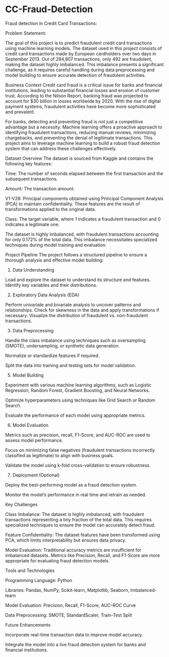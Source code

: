 # CC-Fraud-Detection
Fraud detection in Credit Card Transactions:

Problem Statement:

The goal of this project is to predict fraudulent credit card transactions using machine learning models. The dataset used in this project consists of credit card transactions made by European cardholders over two days in September 2013. Out of 284,807 transactions, only 492 are fraudulent, making the dataset highly imbalanced. This imbalance presents a significant challenge, as it requires careful handling during data preprocessing and model building to ensure accurate detection of fraudulent activities.

Business Context
Credit card fraud is a critical issue for banks and financial institutions, leading to substantial financial losses and erosion of customer trust. According to the Nilson Report, banking fraud was projected to account for $30 billion in losses worldwide by 2020. With the rise of digital payment systems, fraudulent activities have become more sophisticated and prevalent.

For banks, detecting and preventing fraud is not just a competitive advantage but a necessity. Machine learning offers a proactive approach to identifying fraudulent transactions, reducing manual reviews, minimizing chargebacks, and preventing the denial of legitimate transactions. This project aims to leverage machine learning to build a robust fraud detection system that can address these challenges effectively.

Dataset Overview
The dataset is sourced from Kaggle and contains the following key features:

Time: The number of seconds elapsed between the first transaction and the subsequent transactions.

Amount: The transaction amount.

V1-V28: Principal components obtained using Principal Component Analysis (PCA) to maintain confidentiality. These features are the result of transformations applied to the original data.

Class: The target variable, where 1 indicates a fraudulent transaction and 0 indicates a legitimate one.

The dataset is highly imbalanced, with fraudulent transactions accounting for only 0.172% of the total data. This imbalance necessitates specialized techniques during model training and evaluation.

Project Pipeline
The project follows a structured pipeline to ensure a thorough analysis and effective model building:

1. Data Understanding

Load and explore the dataset to understand its structure and features.
Identify key variables and their distributions.

2. Exploratory Data Analysis (EDA)

Perform univariate and bivariate analysis to uncover patterns and relationships.
Check for skewness in the data and apply transformations if necessary.
Visualize the distribution of fraudulent vs. non-fraudulent transactions.

3. Data Preprocessing

Handle the class imbalance using techniques such as oversampling (SMOTE), undersampling, or synthetic data generation.

Normalize or standardize features if required.

Split the data into training and testing sets for model validation.

5. Model Building

Experiment with various machine learning algorithms, such as Logistic Regression, Random Forest, Gradient Boosting, and Neural Networks.

Optimize hyperparameters using techniques like Grid Search or Random Search.

Evaluate the performance of each model using appropriate metrics.

6. Model Evaluation

Metrics such as precision, recall, F1-Score, and AUC-ROC are used to assess model performance.

Focus on minimizing false negatives (fraudulent transactions incorrectly classified as legitimate) to align with business goals.

Validate the model using k-fold cross-validation to ensure robustness.

7. Deployment (Optional)

Deploy the best-performing model as a fraud detection system.

Monitor the model’s performance in real time and retrain as needed.

Key Challenges

Class Imbalance: The dataset is highly imbalanced, with fraudulent transactions representing a tiny fraction of the total data. This requires specialized techniques to ensure the model can accurately detect fraud.

Feature Confidentiality: The dataset features have been transformed using PCA, which limits interpretability but ensures data privacy.

Model Evaluation: Traditional accuracy metrics are insufficient for imbalanced datasets. Metrics like Precision, Recall, and F1-Score are more appropriate for evaluating fraud detection models.

Tools and Technologies

Programming Language: Python

Libraries: Pandas, NumPy, Scikit-learn, Matplotlib, Seaborn, Imbalanced-learn

Model Evaluation: Precision, Recall, F1-Score, AUC-ROC Curve

Data Preprocessing: SMOTE, StandardScaler, Train-Test Split

Future Enhancements

Incorporate real-time transaction data to improve model accuracy.

Integrate the model into a live fraud detection system for banks and financial institutions.
